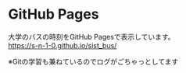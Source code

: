 # GitHub Pages
大学のバスの時刻をGitHub Pagesで表示しています。<br>
https://s-n-1-0.github.io/sist_bus/

※Gitの学習も兼ねているのでログがごちゃっとしてます
